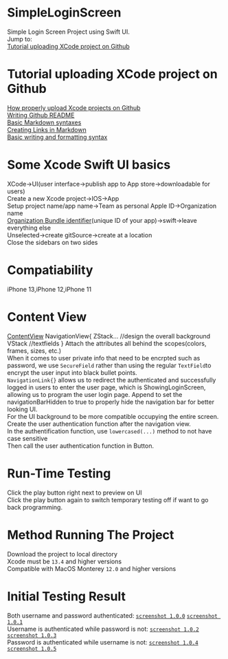 # SimpleLoginScreen
Simple Login Screen Project using Swift UI. <br/>
Jump to:<br/>
[Tutorial uploading XCode project on Github](https://github.com/KrystalZhang612/SimpleLoginScreen/blob/main/README.md#tutorial-uploading-xcode-project-on-github)
# Tutorial uploading XCode project on Github
[How properly upload Xcode projects on Github](http://irenebosque.com/how-to-xcode-and-github/)<br/>
[Writing Github README](https://medium.com/analytics-vidhya/writing-github-readme-e593f278a796)<br/>
[Basic Markdown syntaxes](https://github.com/adam-p/markdown-here/wiki/Markdown-Cheatsheet)<br/>
[Creating Links in Markdown](https://anvilproject.org/guides/content/creating-links)<br/>
[Basic writing and formatting syntax](https://docs.github.com/en/get-started/writing-on-github/getting-started-with-writing-and-formatting-on-github/basic-writing-and-formatting-syntax)
# Some Xcode Swift UI basics
XCode->UI(user interface->publish app to App store->downloadable for users)<br/>
Create a new Xcode project->IOS->App<br/>
Setup project name/app name->Team as personal Apple ID->Organization name<br/>
<ins>Organization Bundle identifier</ins>(unique ID of your app)->swift->leave everything else<br/>
Unselected->create gitSource->create at a location<br/>
Close the sidebars on two sides<br/>
# Compatiability
iPhone 13,iPhone 12,iPhone 11
# Content View
[ContentView](https://github.com/KrystalZhang612/SimpleLoginScreen/blob/main/ContentView1.png)
    NavigationView{
    ZStack…
    //design the overall background
    VStack
    //textfields 
    }
Attach the attributes all behind the scopes(colors, frames, sizes, etc.)<br/>
When it comes to user private info that need to be encrpted such as password, we use
`SecureField`
rather than using the regular
`TextField`to encrypt the user input into black bullet points. <br/>
`NavigationLink{}` allows us to redirect the authenticated and successfully logged in users to enter the user page, which is ShowingLoginScreen, allowing us to program the user login page. Append to set the navigationBarHidden to true to properly hide the navigation bar for better looking UI. <br/>
For the UI background to be more compatible occupying the entire screen. <br/>
Create the user authentication function after the navigation view. <br/>
In the authentification function, use 
    `lowercased(...)`
method to not have case sensitive<br/>
Then call the user authentication function in Button. 
# Run-Time Testing
Click the play button right next to preview on UI <br/>
Click the play button again to switch temporary testing off if want to go back programming. 
# Method Running The Project
Download the project to local directory<br/>
Xcode must be `13.4` and higher versions<br/>
Compatible with MacOS Monterey `12.0` and higher versions<br/>
# Initial Testing Result
Both username and password authenticated: [`screenshot 1.0.0`](https://github.com/KrystalZhang612/SimpleLoginScreen/blob/main/screenshot1.0.0.png)  [`screenshot 1.0.1`](https://github.com/KrystalZhang612/SimpleLoginScreen/blob/main/screenshot1.0.1.png)<br/>
Username is authenticated while password is not: [`screenshot 1.0.2`](https://github.com/KrystalZhang612/SimpleLoginScreen/blob/main/screenshot1.0.2.png)  [`screenshot 1.0.3`](https://github.com/KrystalZhang612/SimpleLoginScreen/blob/main/screenshot1.0.3.png)<br/>
Password is authenticated while username is not: [`screenshot 1.0.4`](https://github.com/KrystalZhang612/SimpleLoginScreen/blob/main/screenshot1.0.4.png)  [`screenshot 1.0.5`](https://github.com/KrystalZhang612/SimpleLoginScreen/blob/main/screenshot1.0.5.png)<br/>
